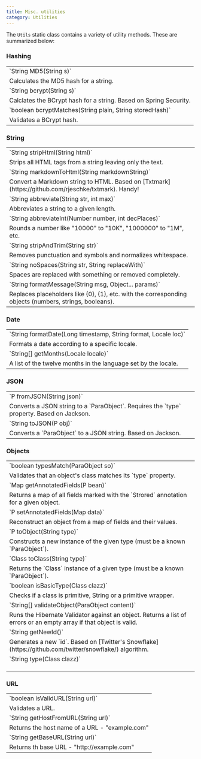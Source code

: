 ```yaml
---
title: Misc. utilities
category: Utilities
---
```


The `Utils` static class contains a variety of utility methods. These are summarized below:

### Hashing

<table class="table table-striped">
	<tbody>
		<tr><td>`String MD5(String s)`</td></tr>
		<tr><td> Calculates the MD5 hash for a string. </td></tr>
		<tr><td>`String bcrypt(String s)`</td></tr>
		<tr><td> Calclates the BCrypt hash for a string. Based on Spring Security. </td></tr>
		<tr><td>`boolean bcryptMatches(String plain, String storedHash)`</td></tr>
		<tr><td> Validates a BCrypt hash. </td></tr>
	</tbody>
</table>

### String

<table class="table table-striped">
	<tbody>
		<tr><td>`String stripHtml(String html)`</td></tr>
		<tr><td> Strips all HTML tags from a string leaving only the text. </td></tr>
		<tr><td>`String markdownToHtml(String markdownString)`</td></tr>
		<tr><td> Convert a Markdown string to HTML. Based on [Txtmark](https://github.com/rjeschke/txtmark). Handy!</td></tr>
		<tr><td>`String abbreviate(String str, int max)`</td></tr>
		<tr><td> Abbreviates a string to a given length. </td></tr>
		<tr><td>`String abbreviateInt(Number number, int decPlaces)`</td></tr>
		<tr><td> Rounds a number like "10000" to "10K", "1000000" to "1M", etc. </td></tr>
		<tr><td>`String stripAndTrim(String str)`</td></tr>
		<tr><td> Removes punctuation and symbols and normalizes whitespace. </td></tr>
		<tr><td>`String noSpaces(String str, String replaceWith)`</td></tr>
		<tr><td> Spaces are replaced with something or removed completely. </td></tr>
		<tr><td>`String formatMessage(String msg, Object... params)`</td></tr>
		<tr><td> Replaces placeholders like {0}, {1}, etc. with the corresponding objects (numbers, strings, booleans). </td></tr>
	</tbody>
</table>

### Date

<table class="table table-striped">
	<tbody>
		<tr><td>`String formatDate(Long timestamp, String format, Locale loc)`</td></tr>
		<tr><td> Formats a date according to a specific locale. </td></tr>
		<tr><td>`String[] getMonths(Locale locale)`</td></tr>
		<tr><td> A list of the twelve months in the language set by the locale. </td></tr>
	</tbody>
</table>

### JSON

<table class="table table-striped">
	<tbody>
		<tr><td>`P fromJSON(String json)`</td></tr>
		<tr><td> Converts a JSON string to a `ParaObject`. Requires the `type` property. Based on Jackson. </td></tr>
		<tr><td>`String toJSON(P obj)`</td></tr>
		<tr><td> Converts a `ParaObject` to a JSON string. Based on Jackson. </td></tr>
	</tbody>
</table>

### Objects

<table class="table table-striped">
	<tbody>
		<tr><td>`boolean typesMatch(ParaObject so)`</td></tr>
		<tr><td> Validates that an object's class matches its `type` property. </td></tr>
		<tr><td>`Map<String, Object> getAnnotatedFields(P bean)`</td></tr>
		<tr><td> Returns a map of all fields marked with the `Strored` annotation for a given object. </td></tr>
		<tr><td>`P setAnnotatedFields(Map<String, Object> data)`</td></tr>
		<tr><td> Reconstruct an object from a map of fields and their values. </td></tr>
		<tr><td>`P toObject(String type)`</td></tr>
		<tr><td> Constructs a new instance of the given type (must be a known `ParaObject`). </td></tr>
		<tr><td>`Class<? extends ParaObject> toClass(String type)`</td></tr>
		<tr><td> Returns the `Class` instance of a given type (must be a known `ParaObject`). </td></tr>
		<tr><td> `boolean isBasicType(Class<?> clazz)` </td></tr>
		<tr><td> Checks if a class is primitive, String or a primitive wrapper. </td></tr>
		<tr><td>`String[] validateObject(ParaObject content)`</td></tr>
		<tr><td> Runs the Hibernate Validator against an object. Returns a list of errors or an empty array if that object is valid. </td></tr>
		<tr><td>`String getNewId()`</td></tr>
		<tr><td> Generates a new `id`. Based on [Twitter's Snowflake](https://github.com/twitter/snowflake/) algorithm. </td></tr>
		<tr><td>`String type(Class<? extends ParaObject> clazz)`</td></tr>
		<tr><td> </td></tr>
		<tr><td> </td></tr>
		<tr><td> </td></tr>
	</tbody>
</table>

### URL

<table class="table table-striped">
	<tbody>
		<tr><td>`boolean isValidURL(String url)`</td></tr>
		<tr><td> Validates a URL. </td></tr>
		<tr><td>`String getHostFromURL(String url)`</td></tr>
		<tr><td> Returns the host name of a URL - "example.com" </td></tr>
		<tr><td>`String getBaseURL(String url)`</td></tr>
		<tr><td> Returns th base URL - "http://example.com" </td></tr>
	</tbody>
</table>
